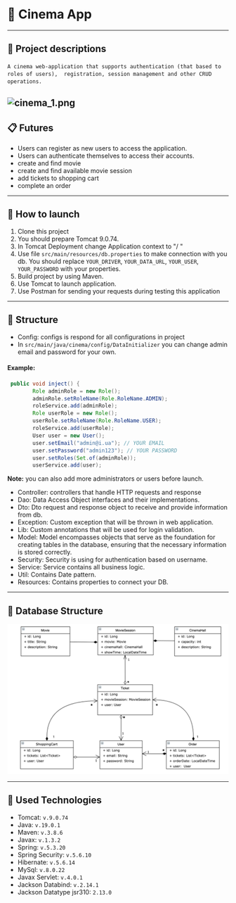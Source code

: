 # :movie_camera: Cinema App

---

## :speech_balloon: Project descriptions
`A cinema web-application that supports authentication (that based to roles of users), 
registration, session management and other CRUD operations.`

![cinema_1.png](cinema_1.png)
---

## :clipboard: Futures
+ Users can register as new users to access the application.
+ Users can authenticate themselves to access their accounts.
+ create and find movie
+ create and find available movie session
+ add tickets to shopping cart
+ complete an order
---
## :running: How to launch

1. Clone this project
2. You should prepare Tomcat 9.0.74.
3. In Tomcat Deployment change Application context to "/ "
4. Use file `src/main/resources/db.properties` to make connection with you db.
You should replace `YOUR_DRIVER`, `YOUR_DATA_URL`,
`YOUR_USER`, `YOUR_PASSWORD` with your properties.
5. Build project by using Maven.
6. Use Tomcat to launch application.
7. Use Postman for sending your requests during testing this application
---
## :open_file_folder: Structure
+ Config: configs is respond for all configurations in project
+ In `src/main/java/cinema/config/DataInitializer` you can change
admin email and password for your own.

#### Example:
```java
 public void inject() {
        Role adminRole = new Role();
        adminRole.setRoleName(Role.RoleName.ADMIN);
        roleService.add(adminRole);
        Role userRole = new Role();
        userRole.setRoleName(Role.RoleName.USER);
        roleService.add(userRole);
        User user = new User();
        user.setEmail("admin@i.ua"); // YOUR EMAIL
        user.setPassword("admin123"); // YOUR PASSWORD
        user.setRoles(Set.of(adminRole));
        userService.add(user);
```
**Note:** you can also add more administrators or 
users before launch.

+ Controller: controllers that handle HTTP requests
and response
+ Dao: Data Access Object interfaces and their implementations.
+ Dto: Dto request and response object to receive and provide
information from db.
+ Exception: Custom exception that will be thrown in web application.
+ Lib: Custom annotations that will be used for login validation.
+ Model: Model encompasses objects that serve as the 
foundation for creating tables in the database, ensuring that the 
necessary information is stored correctly.
+ Security: Security is using for authentication based on username.
+ Service: Service contains all business logic.
+ Util: Contains Date pattern.
+ Resources: Contains properties to connect your DB.
---
## :floppy_disk: Database Structure

![239759497-d095ac55-8132-4c75-844a-2801f684e467.png](239759497-d095ac55-8132-4c75-844a-2801f684e467.png)

---
## :key: Used Technologies
+ Tomcat: `v.9.0.74`
+ Java: `v.19.0.1`
+ Maven: `v.3.8.6`
+ Javax: `v.1.3.2`
+ Spring: `v.5.3.20`
+ Spring Security: `v.5.6.10`
+ Hibernate: `v.5.6.14`
+ MySql: `v.8.0.22`
+ Javax Servlet: `v.4.0.1`
+ Jackson Databind: `v.2.14.1`
+ Jackson Datatype jsr310: `2.13.0`
